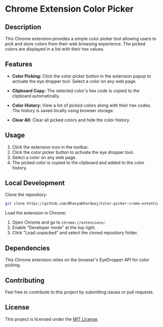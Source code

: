 # Chrome Extension Color Picker

## Description

This Chrome extension provides a simple color picker tool allowing users to pick and store colors from their web browsing experience. The picked colors are displayed in a list with their hex values.

## Features

- **Color Picking:** Click the color picker button in the extension popup to activate the eye dropper tool. Select a color on any web page.

- **Clipboard Copy:** The selected color's hex code is copied to the clipboard automatically.

- **Color History:** View a list of picked colors along with their hex codes. The history is saved locally using browser storage.

- **Clear All:** Clear all picked colors and hide the color history.

## Usage

1. Click the extension icon in the toolbar.
2. Click the color picker button to activate the eye dropper tool.
3. Select a color on any web page.
4. The picked color is copied to the clipboard and added to the color history.

## Local Development

Clone the repository:

```bash
git clone https://github.com/Bhavyabhardwaj/Color-picker-crome-extention.git
```

Load the extension in Chrome:

1. Open Chrome and go to `chrome://extensions/`.
2. Enable "Developer mode" at the top right.
3. Click "Load unpacked" and select the cloned repository folder.

## Dependencies

This Chrome extension relies on the browser's EyeDropper API for color picking.

## Contributing

Feel free to contribute to this project by submitting issues or pull requests.

## License

This project is licensed under the [MIT License](LICENSE).
